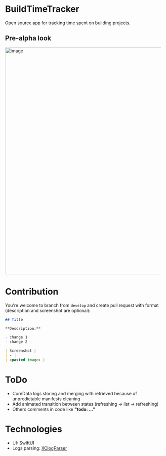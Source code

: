 # BuildTimeTracker

Open source app for tracking time spent on building projects.

## Pre-alpha look

<img width="735" alt="image" src="https://user-images.githubusercontent.com/38838291/166075232-6132e5bc-1c78-406b-ac5e-45c118f6df72.png">


# Contribution

You're welcome to branch from `develop` and create pull request with format (description and screenshot are optional):

```md
## Title 

**Description:**

- change 1
- change 2

| Screenshot |
| - |
| <pasted image> |
```

# ToDo

- CoreData logs storing and merging with retrieved because of unpredictable manifests cleaning
- Add animated transition between states (refreshing -> list -> refreshing)
- Others comments in code like **"todo: ..."**

# Technologies

- UI: SwiftUI
- Logs parsing: [XClogParser](https://github.com/MobileNativeFoundation/XCLogParser)
